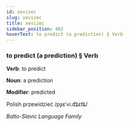 ```yaml
---
id: xevizec
slug: xevizec
title: xevizec
sidebar_position: 402
hoverText: to predict (a prediction) § Verb
---
```


### to predict (a prediction) § Verb

**Verb**: to predict

**Noun**: a prediction

**Modifier**: predicted

Polish przewidzieć /pʂɛˈvi.d͡ʑɛt͡ɕ/

*Balto-Slavic Language Family*